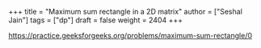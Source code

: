 +++
title = "Maximum sum rectangle in a 2D matrix"
author = ["Seshal Jain"]
tags = ["dp"]
draft = false
weight = 2404
+++

<https://practice.geeksforgeeks.org/problems/maximum-sum-rectangle/0>
